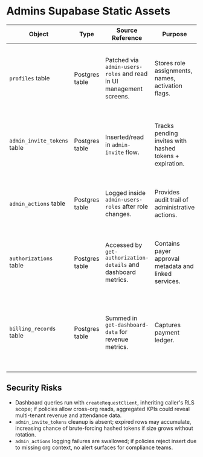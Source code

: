 # Admins Supabase Static Assets

| Object | Type | Source Reference | Purpose | Security Controls |
| --- | --- | --- | --- | --- |
| `profiles` table | Postgres table | Patched via `admin-users-roles` and read in UI management screens. | Stores role assignments, names, activation flags. | Policies must block admins from modifying users outside their organization except super admins. |
| `admin_invite_tokens` table | Postgres table | Inserted/read in `admin-invite` flow. | Tracks pending invites with hashed tokens + expiration. | Should only be accessible to admin service role; ensure tokens hashed before persistence. |
| `admin_actions` table | Postgres table | Logged inside `admin-users-roles` after role changes. | Provides audit trail of administrative actions. | Requires append-only policy; normal admins should not edit historical rows. |
| `authorizations` table | Postgres table | Accessed by `get-authorization-details` and dashboard metrics. | Contains payer approval metadata and linked services. | Must enforce client-organization scoping; leaking cross-org authorizations exposes PHI. |
| `billing_records` table | Postgres table | Summed in `get-dashboard-data` for revenue metrics. | Captures payment ledger. | Should restrict reads to finance staff; currently any admin hitting the dashboard sees global totals. |

## Security Risks
- Dashboard queries run with `createRequestClient`, inheriting caller's RLS scope; if policies allow cross-org reads, aggregated KPIs could reveal multi-tenant revenue and attendance data.
- `admin_invite_tokens` cleanup is absent; expired rows may accumulate, increasing chance of brute-forcing hashed tokens if size grows without rotation.
- `admin_actions` logging failures are swallowed; if policies reject insert due to missing org context, no alert surfaces for compliance teams. 

